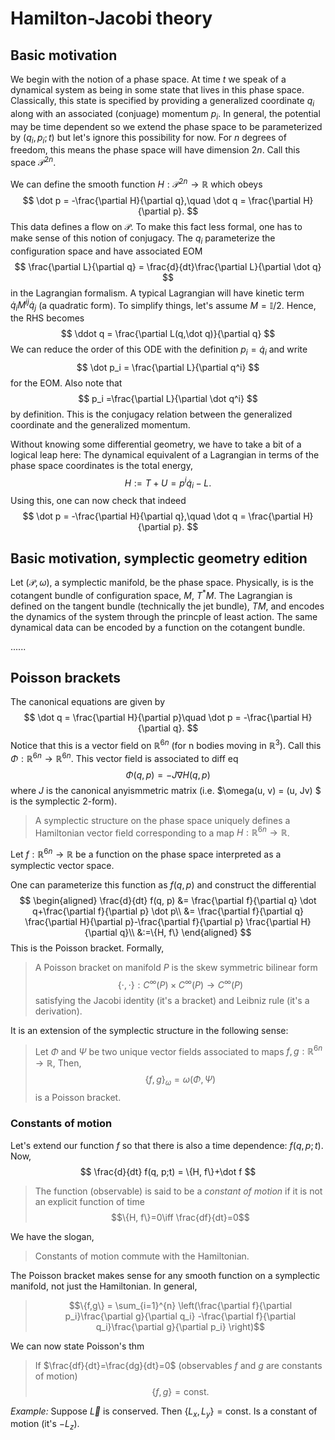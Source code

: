 # Hamilton-Jacobi theory

## Basic motivation

We begin with the notion of a phase space. At time $t$ we speak of a dynamical system as being in some state that lives in this phase space. Classically, this state is specified by providing a generalized coordinate $q_i$ along with an associated (conjuage) momentum $p_i$. In general, the potential may be time dependent so we extend the phase space to be parameterized by $(q_i, p_i; t)$ but let's ignore this possibility for now. For $n$ degrees of freedom, this means the phase space will have dimension $2n$. Call this space $\mathcal P^{2n}$.

We can define the smooth function $H:\mathcal P^{2n}\to\mathbb R$ which obeys 
$$
\dot p = -\frac{\partial H}{\partial q},\quad \dot q = \frac{\partial H}{\partial p}.
$$
This data defines a flow on $\mathcal P$. To make this fact less formal, one has to make sense of this notion of conjugacy. The $q_i$ parameterize the configuration space and have associated EOM
$$
\frac{\partial L}{\partial q} = \frac{d}{dt}\frac{\partial L}{\partial \dot q}
$$
in the Lagrangian formalism. A typical Lagrangian will have kinetic term $\dot q_i M^{ij}\dot q_j$ (a quadratic form). To simplify things, let's assume $M=\mathbb I/2$. Hence, the RHS becomes
$$
\ddot q = \frac{\partial L(q,\dot q)}{\partial q}
$$
We can reduce the order of this ODE with the definition $p_i=\dot q_i$ and write
$$
\dot p_i = \frac{\partial L}{\partial q^i}
$$
for the EOM. Also note that 
$$
p_i =\frac{\partial L}{\partial \dot q^i}
$$
by definition. This is the conjugacy relation between the generalized coordinate and the generalized momentum. 

Without knowing some differential geometry, we have to take a bit of a logical leap here: The dynamical equivalent of a Lagrangian in terms of the phase space coordinates is the total energy, 
$$
H:=T+U = p^i\dot q_i - L.
$$
Using this, one can now check that indeed
$$
\dot p = -\frac{\partial H}{\partial q},\quad \dot q = \frac{\partial H}{\partial p}.
$$
## Basic motivation, symplectic geometry edition

Let $(\mathcal P, \omega)$, a symplectic manifold, be the phase space. Physically, is is the cotangent bundle of configuration space, $M$, $T^*M$. The Lagrangian is defined on the tangent bundle (technically the jet bundle), $TM$, and encodes the dynamics of the system through the princple of least action. The same dynamical data can be encoded by a function on the cotangent bundle.

......

## Poisson brackets

The canonical equations are given by 
$$
\dot q = \frac{\partial H}{\partial p}\quad \dot p = -\frac{\partial H}{\partial q}.
$$
Notice that this is a vector field on $\mathbb R^{6n}$ (for n bodies moving in $\mathbb R^3$). Call this $\Phi:\mathbb R^{6n}\to \mathbb R^{6n}$. This vector field is associated to diff eq
$$
\Phi(q, p) = -J\nabla H(q, p)
$$
where $J$ is the canonical anyismmetric matrix (i.e. $\omega(u, v) = (u, Jv) $ is the symplectic 2-form).

> A symplectic structure on the phase space uniquely defines a Hamiltonian vector field corresponding to a map $H:\mathbb R^{6n}\to\mathbb R$.

Let $f:\mathbb R^{6n}\to\mathbb R$ be a function on the phase space interpreted as a symplectic vector space. 

One can parameterize this function as $f(q, p)$ and construct the differential
$$
\begin{aligned}
\frac{d}{dt} f(q, p) &= \frac{\partial f}{\partial q} \dot q+\frac{\partial f}{\partial p} \dot p\\
&=  \frac{\partial f}{\partial q} \frac{\partial H}{\partial p}-\frac{\partial f}{\partial p} \frac{\partial H}{\partial q}\\
&:=\{H, f\}
\end{aligned}
$$
This is the Poisson bracket. Formally,
 > A Poisson bracket on manifold $P$ is the skew symmetric bilinear form $$\{\cdot, \cdot\}:C^{\infty}(P)\times C^\infty (P) \to C^\infty (P)$$ satisfying the Jacobi identity (it's a bracket) and Leibniz rule (it's a derivation).


It is an extension of the symplectic structure in the following sense:

> Let $\Phi$ and $\Psi$ be two unique vector fields associated to maps $f,g:\mathbb R^{6n}\to\mathbb R$, Then, $$\{f, g\}_\omega = \omega(\Phi, \Psi)$$ is a Poisson bracket.

### Constants of motion

Let's extend our function $f$ so that there is also a time dependence: $f(q, p;t)$. Now, 
$$
\frac{d}{dt} f(q, p;t) = \{H, f\}+\dot f
$$
>The function (observable) is said to be a *constant of motion* if it is not an explicit function of time $$\{H, f\}=0\iff \frac{df}{dt}=0$$

We have the slogan,
> Constants of motion commute with the Hamiltonian. 

The Poisson bracket makes sense for any smooth function on a symplectic manifold, not just the Hamiltonian. In general,
> $$\{f,g\} = \sum_{i=1}^{n} \left(\frac{\partial f}{\partial p_i}\frac{\partial g}{\partial q_i} -\frac{\partial f}{\partial q_i}\frac{\partial g}{\partial p_i} \right)$$

We can now state Poisson's thm

> If $\frac{df}{dt}=\frac{dg}{dt}=0$ (observables $f$ and $g$ are constants of motion) $$\{f, g\}=\text{const.}$$

*Example:* Suppose $\vec L$ is conserved. Then $\{L_x, L_y\}=\text{const.}$ Is a constant of motion (it's $-L_z$).